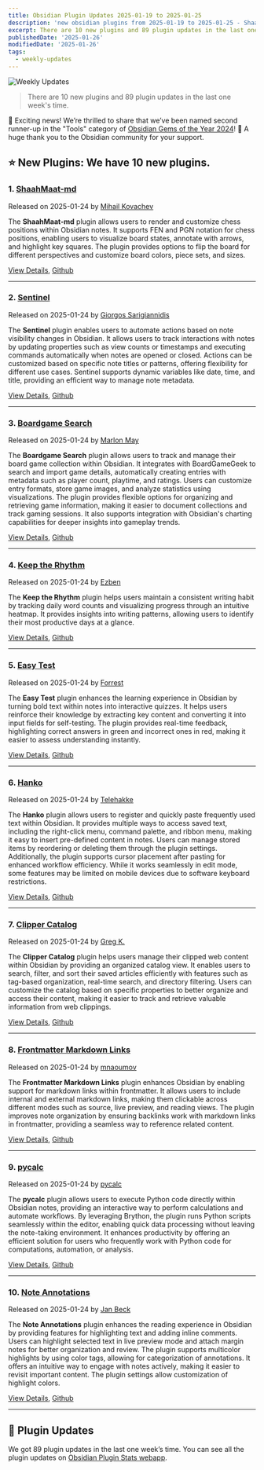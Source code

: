 ```yaml
---
title: Obsidian Plugin Updates 2025-01-19 to 2025-01-25
description: 'new obsidian plugins from 2025-01-19 to 2025-01-25 - ShaahMaat-md, Sentinel, Boardgame Search, Keep the Rhythm, Easy Test, Hanko, Clipper Catalog, Frontmatter Markdown Links, pycalc, Note Annotations'
excerpt: There are 10 new plugins and 89 plugin updates in the last one week's time.
publishedDate: '2025-01-26'
modifiedDate: '2025-01-26'
tags:
  - weekly-updates
---
```


![Weekly Updates](/images/2025-01-25-weekly-plugin-updates.webp)

> There are 10 new plugins and 89 plugin updates in the last one week's time.

🥉 Exciting news! We’re thrilled to share that we’ve been named second runner-up in the "Tools" category of [Obsidian Gems of the Year 2024](https://obsidian.md/blog/2024-goty-winners/)! 🎉 A huge thank you to the Obsidian community for your support.

## ⭐ New Plugins: We have 10 new plugins.

### 1. [ShaahMaat-md](/plugins/shaahmaat-md)

Released on 2025-01-24 by [Mihail Kovachev](https://github.com/MihailKovachev)

The **ShaahMaat-md** plugin allows users to render and customize chess positions within Obsidian notes. It supports FEN and PGN notation for chess positions, enabling users to visualize board states, annotate with arrows, and highlight key squares. The plugin provides options to flip the board for different perspectives and customize board colors, piece sets, and sizes.

[View Details](/plugins/shaahmaat-md), [Github](https://github.com/MihailKovachev/shaahmaat-md)

---

### 2. [Sentinel](/plugins/sentinel)

Released on 2025-01-24 by [Giorgos Sarigiannidis](https://github.com/gsarig)

The **Sentinel** plugin enables users to automate actions based on note visibility changes in Obsidian. It allows users to track interactions with notes by updating properties such as view counts or timestamps and executing commands automatically when notes are opened or closed. Actions can be customized based on specific note titles or patterns, offering flexibility for different use cases. Sentinel supports dynamic variables like date, time, and title, providing an efficient way to manage note metadata.

[View Details](/plugins/sentinel), [Github](https://github.com/gsarig/obsidian-sentinel)

---

### 3. [Boardgame Search](/plugins/boardgame-search)

Released on 2025-01-24 by [Marlon May](https://github.com/Marlon154)

The **Boardgame Search** plugin allows users to track and manage their board game collection within Obsidian. It integrates with BoardGameGeek to search and import game details, automatically creating entries with metadata such as player count, playtime, and ratings. Users can customize entry formats, store game images, and analyze statistics using visualizations. The plugin provides flexible options for organizing and retrieving game information, making it easier to document collections and track gaming sessions. It also supports integration with Obsidian's charting capabilities for deeper insights into gameplay trends.

[View Details](/plugins/boardgame-search), [Github](https://github.com/Marlon154/boardgame-search)

---

### 4. [Keep the Rhythm](/plugins/keep-the-rhythm)

Released on 2025-01-24 by [Ezben](https://github.com/benjaminezequiel)

The **Keep the Rhythm** plugin helps users maintain a consistent writing habit by tracking daily word counts and visualizing progress through an intuitive heatmap. It provides insights into writing patterns, allowing users to identify their most productive days at a glance.

[View Details](/plugins/keep-the-rhythm), [Github](https://github.com/benjaminezequiel/keep-the-rhythm)

---

### 5. [Easy Test](/plugins/easy-test)

Released on 2025-01-24 by [Forrest](https://github.com/forrest1398)

The **Easy Test** plugin enhances the learning experience in Obsidian by turning bold text within notes into interactive quizzes. It helps users reinforce their knowledge by extracting key content and converting it into input fields for self-testing. The plugin provides real-time feedback, highlighting correct answers in green and incorrect ones in red, making it easier to assess understanding instantly.

[View Details](/plugins/easy-test), [Github](https://github.com/forrest1398/obsidian-easyTest-plugin)

---

### 6. [Hanko](/plugins/hanko)

Released on 2025-01-24 by [Telehakke](https://github.com/Telehakke)

The **Hanko** plugin allows users to register and quickly paste frequently used text within Obsidian. It provides multiple ways to access saved text, including the right-click menu, command palette, and ribbon menu, making it easy to insert pre-defined content in notes. Users can manage stored items by reordering or deleting them through the plugin settings. Additionally, the plugin supports cursor placement after pasting for enhanced workflow efficiency. While it works seamlessly in edit mode, some features may be limited on mobile devices due to software keyboard restrictions.

[View Details](/plugins/hanko), [Github](https://github.com/Telehakke/hanko)

---

### 7. [Clipper Catalog](/plugins/clipper-catalog)

Released on 2025-01-24 by [Greg K.](https://github.com/soundslikeinfo)

The **Clipper Catalog** plugin helps users manage their clipped web content within Obsidian by providing an organized catalog view. It enables users to search, filter, and sort their saved articles efficiently with features such as tag-based organization, real-time search, and directory filtering. Users can customize the catalog based on specific properties to better organize and access their content, making it easier to track and retrieve valuable information from web clippings.

[View Details](/plugins/clipper-catalog), [Github](https://github.com/soundslikeinfo/obsidian-clipper-catalog)

---

### 8. [Frontmatter Markdown Links](/plugins/frontmatter-markdown-links)

Released on 2025-01-24 by [mnaoumov](https://github.com/mnaoumov)

The **Frontmatter Markdown Links** plugin enhances Obsidian by enabling support for markdown links within frontmatter. It allows users to include internal and external markdown links, making them clickable across different modes such as source, live preview, and reading views. The plugin improves note organization by ensuring backlinks work with markdown links in frontmatter, providing a seamless way to reference related content.

[View Details](/plugins/frontmatter-markdown-links), [Github](https://github.com/mnaoumov/obsidian-frontmatter-markdown-links)

---

### 9. [pycalc](/plugins/pycalc)

Released on 2025-01-24 by [pycalc](https://github.com/pycalc-plugin)

The **pycalc** plugin allows users to execute Python code directly within Obsidian notes, providing an interactive way to perform calculations and automate workflows. By leveraging Brython, the plugin runs Python scripts seamlessly within the editor, enabling quick data processing without leaving the note-taking environment. It enhances productivity by offering an efficient solution for users who frequently work with Python code for computations, automation, or analysis.

[View Details](/plugins/pycalc), [Github](https://github.com/pycalc-plugin/obsidian)

---

### 10. [Note Annotations](/plugins/note-annotations)

Released on 2025-01-24 by [Jan Beck](https://github.com/jancbeck)

The **Note Annotations** plugin enhances the reading experience in Obsidian by providing features for highlighting text and adding inline comments. Users can highlight selected text in live preview mode and attach margin notes for better organization and review. The plugin supports multicolor highlights by using color tags, allowing for categorization of annotations. It offers an intuitive way to engage with notes actively, making it easier to revisit important content. The plugin settings allow customization of highlight colors.

[View Details](/plugins/note-annotations), [Github](https://github.com/jancbeck/obsidian-note-annotations)

---

## 🔁 Plugin Updates

We got 89 plugin updates in the last one week’s time. You can see all the plugin updates on [Obsidian Plugin Stats webapp](/updates).
